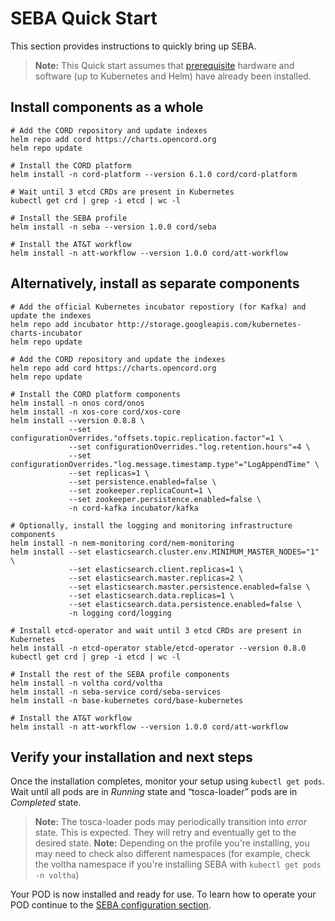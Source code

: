 # SEBA Quick Start

This section provides instructions to quickly bring up SEBA.

>**Note:** This Quick start assumes that [prerequisite](prereqs/README.md) hardware and software (up to Kubernetes and Helm) have already been installed.

## Install components as a whole

```shell
# Add the CORD repository and update indexes
helm repo add cord https://charts.opencord.org
helm repo update

# Install the CORD platform
helm install -n cord-platform --version 6.1.0 cord/cord-platform

# Wait until 3 etcd CRDs are present in Kubernetes
kubectl get crd | grep -i etcd | wc -l

# Install the SEBA profile
helm install -n seba --version 1.0.0 cord/seba

# Install the AT&T workflow
helm install -n att-workflow --version 1.0.0 cord/att-workflow
```

## Alternatively, install as separate components

```shell
# Add the official Kubernetes incubator repostiory (for Kafka) and update the indexes
helm repo add incubator http://storage.googleapis.com/kubernetes-charts-incubator
helm repo update

# Add the CORD repository and update the indexes
helm repo add cord https://charts.opencord.org
helm repo update

# Install the CORD platform components
helm install -n onos cord/onos
helm install -n xos-core cord/xos-core
helm install --version 0.8.8 \
             --set configurationOverrides."offsets.topic.replication.factor"=1 \
             --set configurationOverrides."log.retention.hours"=4 \
             --set configurationOverrides."log.message.timestamp.type"="LogAppendTime" \
             --set replicas=1 \
             --set persistence.enabled=false \
             --set zookeeper.replicaCount=1 \
             --set zookeeper.persistence.enabled=false \
             -n cord-kafka incubator/kafka

# Optionally, install the logging and monitoring infrastructure components
helm install -n nem-monitoring cord/nem-monitoring
helm install --set elasticsearch.cluster.env.MINIMUM_MASTER_NODES="1" \
             --set elasticsearch.client.replicas=1 \
             --set elasticsearch.master.replicas=2 \
             --set elasticsearch.master.persistence.enabled=false \
             --set elasticsearch.data.replicas=1 \
             --set elasticsearch.data.persistence.enabled=false \
             -n logging cord/logging

# Install etcd-operator and wait until 3 etcd CRDs are present in Kubernetes
helm install -n etcd-operator stable/etcd-operator --version 0.8.0
kubectl get crd | grep -i etcd | wc -l

# Install the rest of the SEBA profile components
helm install -n voltha cord/voltha
helm install -n seba-service cord/seba-services
helm install -n base-kubernetes cord/base-kubernetes

# Install the AT&T workflow
helm install -n att-workflow --version 1.0.0 cord/att-workflow
```

## Verify your installation and next steps

Once the installation completes, monitor your setup using `kubectl get pods`.
Wait until all pods are in *Running* state and “tosca-loader” pods are in *Completed* state.

>**Note:** The tosca-loader pods may periodically transition into *error* state. This is expected. They will retry and eventually get to the desired state.
>**Note:** Depending on the profile you're installing, you may need to check also different namespaces (for example, check the voltha namespace if you're installing SEBA with `kubectl get pods -n voltha`)

Your POD is now installed and ready for use. To learn how to operate your POD continue to the [SEBA configuration section](./profiles/seba/configuration.md).
